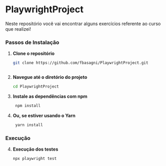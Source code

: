 # PlaywrightProject

Neste repositório você vai encontrar alguns exercícios referente ao curso que realizei!

### Passos de Instalação

1. **Clone o repositório**

   ```bash
   git clone https://github.com/fbasagni/PlaywrightProject.git



2. **Navegue até o diretório do projeto**

   ```bash
   cd PlaywrightProject


3. **Instale as dependências com npm**

   ```bash
    npm install

4. **Ou, se estiver usando o Yarn**

   ```bash
    yarn install


### Execução 

4. **Execução dos testes**

   ```bash
   npx playwright test
